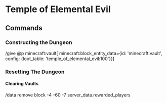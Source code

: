 # Temple of Elemental Evil

## Commands

### Constructing the Dungeon

/give @p minecraft:vault[ minecraft:block_entity_data={id: 'minecraft:vault', config: {loot_table: 'temple_of_elemental_evil:100'}}]

### Resetting The Dungeon

#### Clearing Vaults
/data remove block -4 -60 -7 server_data.rewarded_players